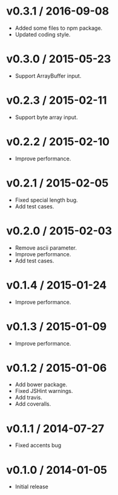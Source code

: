 # v0.3.1 / 2016-09-08

* Added some files to npm package.
* Updated coding style.

# v0.3.0 / 2015-05-23

* Support ArrayBuffer input.

# v0.2.3 / 2015-02-11

* Support byte array input.

# v0.2.2 / 2015-02-10

* Improve performance.

# v0.2.1 / 2015-02-05

* Fixed special length bug.
* Add test cases.

# v0.2.0 / 2015-02-03

* Remove ascii parameter.
* Improve performance.
* Add test cases.

# v0.1.4 / 2015-01-24

* Improve performance.

# v0.1.3 / 2015-01-09

* Improve performance.

# v0.1.2 / 2015-01-06

* Add bower package.
* Fixed JSHint warnings.
* Add travis.
* Add coveralls.

# v0.1.1 / 2014-07-27

* Fixed accents bug

# v0.1.0 / 2014-01-05

* Initial release
